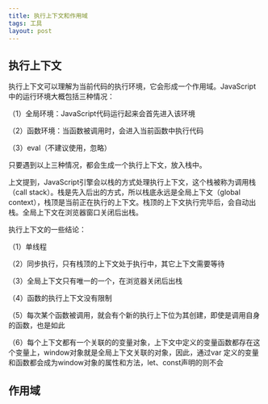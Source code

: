 ```yaml
---
title: 执行上下文和作用域
tags: 工具
layout: post
---
```


## 执行上下文

执行上下文可以理解为当前代码的执行环境，它会形成一个作用域。JavaScript中的运行环境大概包括三种情况：

（1）全局环境：JavaScript代码运行起来会首先进入该环境

（2）函数环境：当函数被调用时，会进入当前函数中执行代码

（3）eval（不建议使用，忽略）

只要遇到以上三种情况，都会生成一个执行上下文，放入栈中。

上文提到，JavaScript引擎会以栈的方式处理执行上下文，这个栈被称为调用栈（call stack）。栈是先入后出的方式，所以栈底永远是全局上下文（global context），栈顶是当前正在执行的上下文。栈顶的上下文执行完毕后，会自动出栈。全局上下文在浏览器窗口关闭后出栈。

执行上下文的一些结论：

（1）单线程

（2）同步执行，只有栈顶的上下文处于执行中，其它上下文需要等待

（3）全局上下文只有唯一的一个，在浏览器关闭后出栈

（4）函数的执行上下文没有限制

（5）每次某个函数被调用，就会有个新的执行上下位为其创建，即使是调用自身的函数，也是如此

（6）每个上下文都有一个关联的的变量对象，上下文中定义的变量函数都存在这个变量上，window对象就是全局上下文关联的对象，因此，通过var 定义的变量和函数都会成为window对象的属性和方法，let、const声明的则不会

## 作用域

